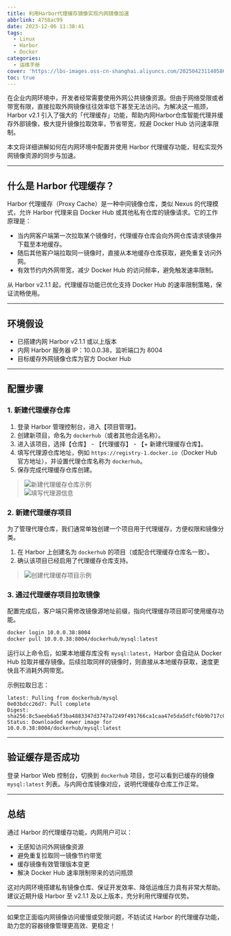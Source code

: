 ```yaml
---
title: 利用Harbor代理缓存镜像实现内网镜像加速
abbrlink: 4758ac99
date: 2023-12-06 11:38:41
tags:
  - Linux
  - Harbor
  - Docker
categories:
  - 运维手册
cover: 'https://lbs-images.oss-cn-shanghai.aliyuncs.com/20250423114058678.png'
toc: true
---
```


在企业内网环境中，开发者经常需要使用外网公共镜像资源。但由于网络受限或者带宽有限，直接拉取外网镜像往往效率低下甚至无法访问。为解决这一瓶颈，Harbor v2.1 引入了强大的「代理缓存」功能，帮助内网Harbor仓库智能代理并缓存外部镜像，极大提升镜像拉取效率，节省带宽，规避 Docker Hub 访问速率限制。

本文将详细讲解如何在内网环境中配置并使用 Harbor 代理缓存功能，轻松实现外网镜像资源的同步与加速。

<!-- more -->

---

## 什么是 Harbor 代理缓存？

Harbor 代理缓存（Proxy Cache）是一种中间镜像仓库，类似 Nexus 的代理模式，允许 Harbor 代理来自 Docker Hub 或其他私有仓库的镜像请求。它的工作原理是：

- 当内网客户端第一次拉取某个镜像时，代理缓存仓库会向外网仓库请求镜像并下载至本地缓存。
- 随后其他客户端拉取同一镜像时，直接从本地缓存仓库获取，避免重复访问外网。
- 有效节约内外网带宽，减少 Docker Hub 的访问频率，避免触发速率限制。

从 Harbor v2.1.1 起，代理缓存功能已优化支持 Docker Hub 的速率限制策略，保证流畅使用。

---

## 环境假设

- 已搭建内网 Harbor v2.1.1 或以上版本
- 内网 Harbor 服务器 IP：10.0.0.38，监听端口为 8004
- 目标缓存外网镜像仓库为官方 Docker Hub

---

## 配置步骤

### 1. 新建代理缓存仓库

1. 登录 Harbor 管理控制台，进入【项目管理】。
2. 创建新项目，命名为 `dockerhub`（或者其他合适名称）。
3. 进入该项目，选择【仓库】 - 【代理缓存】 - 【+ 新建代理缓存仓库】。
4. 填写代理源仓库地址，例如 `https://registry-1.docker.io`（Docker Hub 官方地址），并设置代理仓库名称为 `dockerhub`。
5. 保存完成代理缓存仓库创建。

> ![新建代理缓存仓库示例](https://lbs-images.oss-cn-shanghai.aliyuncs.com/20250423113721326.png)  
> ![填写代理源信息](https://lbs-images.oss-cn-shanghai.aliyuncs.com/20250423113721373.png)

### 2. 新建代理缓存项目

为了管理代理仓库，我们通常单独创建一个项目用于代理缓存，方便权限和镜像分类。

1. 在 Harbor 上创建名为 `dockerhub` 的项目（或配合代理缓存仓库名一致）。
2. 确认该项目已经启用了代理缓存仓库支持。

> ![创建代理缓存项目示例](https://lbs-images.oss-cn-shanghai.aliyuncs.com/20250423113721381.png)

### 3. 通过代理缓存项目拉取镜像

配置完成后，客户端只需修改镜像源地址前缀，指向代理缓存项目即可使用缓存功能。

```bash
docker login 10.0.0.38:8004
docker pull 10.0.0.38:8004/dockerhub/mysql:latest
```

运行以上命令后，如果本地缓存库没有 `mysql:latest`，Harbor 会自动从 Docker Hub 拉取并缓存镜像。后续拉取同样的镜像时，则直接从本地缓存获取，速度更快且不消耗外网带宽。

示例拉取日志：

```
latest: Pulling from dockerhub/mysql
0e03bdcc26d7: Pull complete
Digest: sha256:8c5aeeb6a5f3ba4883347d3747a7249f491766ca1caa47e5da5dfcf6b9b717c0
Status: Downloaded newer image for 10.0.0.38:8004/dockerhub/mysql:latest
```

---

## 验证缓存是否成功

登录 Harbor Web 控制台，切换到 `dockerhub` 项目，您可以看到已缓存的镜像 `mysql:latest` 列表。与内网仓库镜像对应，说明代理缓存仓库工作正常。

---

## 总结

通过 Harbor 的代理缓存功能，内网用户可以：

- 无感知访问外网镜像资源
- 避免重复拉取同一镜像节约带宽
- 缓存镜像有效管理版本变更
- 解决 Docker Hub 速率限制带来的访问瓶颈

这对内网环境搭建私有镜像仓库、保证开发效率、降低运维压力具有非常大帮助。建议近期升级 Harbor 至 v2.1.1 及以上版本，充分利用代理缓存优势。

---

如果您正面临内网镜像访问缓慢或受限问题，不妨试试 Harbor 的代理缓存功能，助力您的容器镜像管理更高效、更稳定！